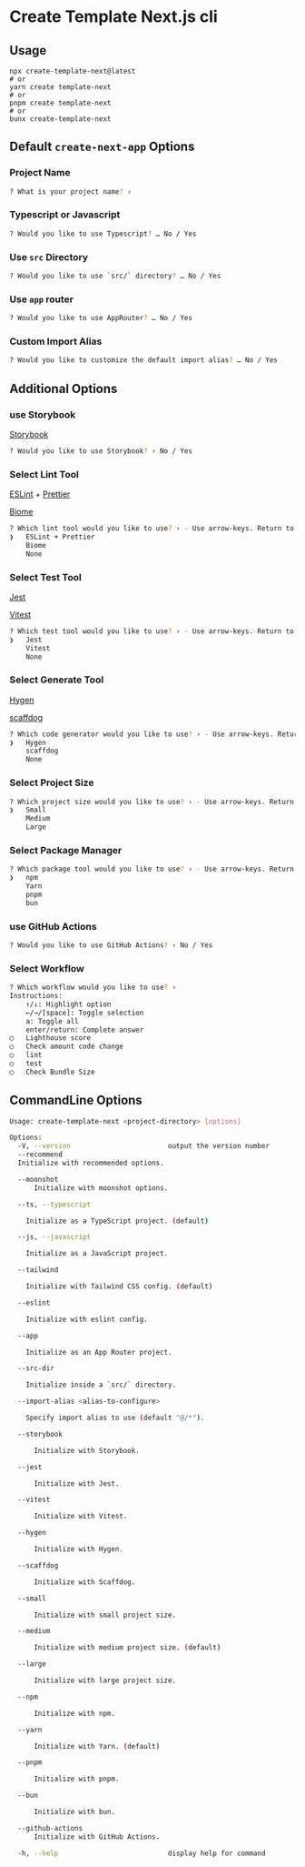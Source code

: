 # Create Template Next.js cli

## Usage

```
npx create-template-next@latest
# or
yarn create template-next
# or
pnpm create template-next
# or
bunx create-template-next
```

## Default `create-next-app` Options

### Project Name

```bash
? What is your project name? ›
```

### Typescript or Javascript

```bash
? Would you like to use Typescript? … No / Yes
```

### Use `src` Directory

```bash
? Would you like to use `src/` directory? … No / Yes
```

### Use `app` router

```bash
? Would you like to use AppRouter? … No / Yes
```

### Custom Import Alias

```bash
? Would you like to customize the default import alias? … No / Yes
```

## Additional Options

### use Storybook

[Storybook](https://storybook.js.org/)

```bash
? Would you like to use Storybook? › No / Yes
```

### Select Lint Tool

[ESLint](https://eslint.org/) + [Prettier](https://prettier.io/)

[Biome](https://biomejs.dev/)

```bash
? Which lint tool would you like to use? › - Use arrow-keys. Return to submit.
❯   ESLint + Prettier
    Biome
    None
```

### Select Test Tool

[Jest](https://jestjs.io/)

[Vitest](https://vitest.dev/)

```bash
? Which test tool would you like to use? › - Use arrow-keys. Return to submit.
❯   Jest
    Vitest
    None
```

### Select Generate Tool

[Hygen](https://www.hygen.io/)

[scaffdog](https://scaff.dog/)

```bash
? Which code generator would you like to use? › - Use arrow-keys. Return to submit.
❯   Hygen
    scaffdog
    None
```

### Select Project Size

```bash
? Which project size would you like to use? › - Use arrow-keys. Return to submit.
❯   Small
    Medium
    Large
```

### Select Package Manager

```bash
? Which package tool would you like to use? › - Use arrow-keys. Return to submit.
❯   npm
    Yarn
    pnpm
    bun
```

### use GitHub Actions

```bash
? Would you like to use GitHub Actions? › No / Yes
```

### Select Workflow

```bash
? Which workflow would you like to use? ›
Instructions:
    ↑/↓: Highlight option
    ←/→/[space]: Toggle selection
    a: Toggle all
    enter/return: Complete answer
◯   Lighthouse score
◯   Check amount code change
◯   lint
◯   test
◯   Check Bundle Size
```

## CommandLine Options

```bash
Usage: create-template-next <project-directory> [options]

Options:
  -V, --version                        output the version number
  --recommend
  Initialize with recommended options.

  --moonshot
      Initialize with moonshot options.

  --ts, --typescript

    Initialize as a TypeScript project. (default)

  --js, --javascript

    Initialize as a JavaScript project.

  --tailwind

    Initialize with Tailwind CSS config. (default)

  --eslint

    Initialize with eslint config.

  --app

    Initialize as an App Router project.

  --src-dir

    Initialize inside a `src/` directory.

  --import-alias <alias-to-configure>

    Specify import alias to use (default "@/*").

  --storybook

      Initialize with Storybook.

  --jest

      Initialize with Jest.

  --vitest

      Initialize with Vitest.

  --hygen

      Initialize with Hygen.

  --scaffdog

      Initialize with Scaffdog.

  --small

      Initialize with small project size.

  --medium

      Initialize with medium project size. (default)

  --large

      Initialize with large project size.

  --npm

      Initialize with npm.

  --yarn

      Initialize with Yarn. (default)

  --pnpm

      Initialize with pnpm.

  --bun

      Initialize with bun.

  --github-actions
      Initialize with GitHub Actions.

  -h, --help                           display help for command
```

